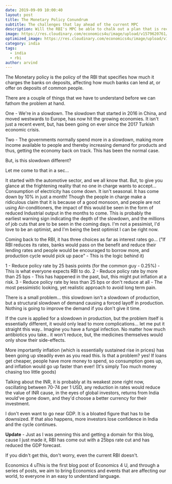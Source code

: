 ```yaml
---
date: 2019-09-09 10:00:40
layout: post
title: The Monetary Policy Conundrum
subtitle: The challenges that lay ahead of the current MPC
description: Will the RBI's MPC be able to chalk out a plan that is recession averse, and yet not inflationary?
image: https://res.cloudinary.com/economics4u/image/upload/v1579620761/images_ovnoks.jpg
optimized_image: https://res.cloudinary.com/economics4u/image/upload/v1579620761/images_ovnoks.jpg
category: india
tags:
  - india
  - rbi
author: arvind
---
```


The Monetary policy is the policy of the RBI that specifies how much it charges the banks on deposits, affecting how much banks can lend at, or offer on deposits of common people.

There are a couple of things that we have to understand before we can fathom the problem at hand. 

One - We're in a slowdown. The slowdown that started in 2016 in China, and moved westwards to Europe, has now hit the growing economies. It isn't just a recent event, but, has been going on ever since the 2017 Turkish economic crisis.

Two - The governments normally spend more in a slowdown, making more income available to people and thereby increasing demand for products and thus, getting the economy back on track. This has been the normal case.

But, is this slowdown different?


Let me come to that in a sec...

It started with the automotive sector, and we all know that. But, to give you glance at the frightening reality that no one in charge wants to accept... Consumption of electricity has come down. It isn't seasonal. It has come down by 10% in just a month! Though the people in charge make a ridiculous claim that it is because of a good monsoon, and people are not using Air-conditioners, the impact of this would be seen in the form of reduced Industrial output in the months to come. This is probably the earliest warning sign indicating the depth of the slowdown, and the millions of job cuts that are to be seen in the coming days.
I'm not a pessimist, I'd love to be an optimist, and I'm being the best optimist I can be right now.

Coming back to the RBI, it has three choices as far as interest rates go... 
("If RBI reduces its rates, banks would pass on the benefit and reduce their lending rates and people would be encouraged to borrow more, and production cycle would pick up pace" - This is the logic behind it)

1 - Reduce policy rate by 25 basis points (for the common guy - 0.25%) - This is what everyone expects RBI to do.
2 - Reduce policy rate by more than 25 bps - This has happened in the past, but, this might put inflation at a risk.
3 - Reduce policy rate by less than 25 bps or don't reduce at all - The most pessimistic looking, yet realistic approach to avoid long term pain.

There is a small problem... this slowdown isn't a slowdown of production, but a structural slowdown of demand causing a forced layoff in production.
Nothing is going to improve the demand if you don't give it time.

If the cure is applied for a slowdown in production, but the problem itself is essentially different, it would only lead to more complications... let me put it straight this way.. 
Imagine you have a fungal infection. No matter how much antibiotics you take.. it won't reduce, but, the medicines themselves would only show their side-effects.

More importantly inflation (which is essentially sustained rise in prices) has been going up steadily even as you read this. Is that a problem? yes! If loans get cheaper, people have more money to spend, so consumption goes up, and inflation would go up faster than ever!
(It's simply Too much money chasing too little goods)

Talking about the INR, it is probably at its weakest zone right now, oscillating between 70-74 per 1 USD, any reduction in rates would reduce the value of INR cause, in the eyes of global investors, returns from India would've gone down, and they'd choose a better currency for their investment.

I don't even want to go near GDP. It is a bloated figure that has to be downsized. If that also happens, more investors lose confidence in India and the cycle continues.

**Update** - Just as I was penning this and getting a domain for this blog, cause I just made it, RBI has come out with a 25bps rate cut and has reduced the GDP forecast.


If you didn't get this, don't worry, even the current RBI doesn't.


Economics 4 uThis is the first blog post of Economics 4 U, and through a series of posts, we aim to bring Economics and events that are affecting our world, to everyone in an easy to understand language.